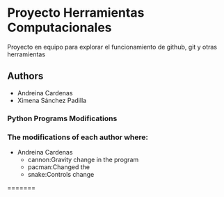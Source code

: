 # Proyecto Herramientas Computacionales
Proyecto en equipo para explorar el funcionamiento de github, git y otras herramientas

## Authors 
- Andreina Cardenas 
- Ximena Sánchez Padilla

### Python Programs Modifications 
### The modifications of each author where: 
- Andreina Cardenas 
  - cannon:Gravity change in the program 
  - pacman:Changed the 
  - snake:Controls change 
 

=======


